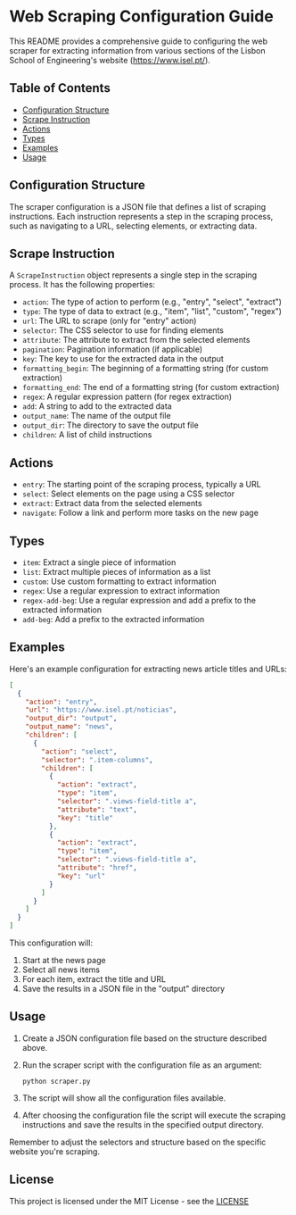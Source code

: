 # Web Scraping Configuration Guide

This README provides a comprehensive guide to configuring the web scraper for extracting information from various sections of the Lisbon School of Engineering's website (https://www.isel.pt/).

## Table of Contents

- [Configuration Structure](#configuration-structure)
- [Scrape Instruction](#scrape-instruction)
- [Actions](#actions)
- [Types](#types)
- [Examples](#examples)
- [Usage](#usage)

## Configuration Structure

The scraper configuration is a JSON file that defines a list of scraping instructions. Each instruction represents a step in the scraping process, such as navigating to a URL, selecting elements, or extracting data.

## Scrape Instruction

A `ScrapeInstruction` object represents a single step in the scraping process. It has the following properties:

- `action`: The type of action to perform (e.g., "entry", "select", "extract")
- `type`: The type of data to extract (e.g., "item", "list", "custom", "regex")
- `url`: The URL to scrape (only for "entry" action)
- `selector`: The CSS selector to use for finding elements
- `attribute`: The attribute to extract from the selected elements
- `pagination`: Pagination information (if applicable)
- `key`: The key to use for the extracted data in the output
- `formatting_begin`: The beginning of a formatting string (for custom extraction)
- `formatting_end`: The end of a formatting string (for custom extraction)
- `regex`: A regular expression pattern (for regex extraction)
- `add`: A string to add to the extracted data
- `output_name`: The name of the output file
- `output_dir`: The directory to save the output file
- `children`: A list of child instructions

## Actions

- `entry`: The starting point of the scraping process, typically a URL
- `select`: Select elements on the page using a CSS selector
- `extract`: Extract data from the selected elements
- `navigate`: Follow a link and perform more tasks on the new page

## Types

- `item`: Extract a single piece of information
- `list`: Extract multiple pieces of information as a list
- `custom`: Use custom formatting to extract information
- `regex`: Use a regular expression to extract information
- `regex-add-beg`: Use a regular expression and add a prefix to the extracted information
- `add-beg`: Add a prefix to the extracted information

## Examples

Here's an example configuration for extracting news article titles and URLs:

```json
[
  {
    "action": "entry",
    "url": "https://www.isel.pt/noticias",
    "output_dir": "output",
    "output_name": "news",
    "children": [
      {
        "action": "select",
        "selector": ".item-columns",
        "children": [
          {
            "action": "extract",
            "type": "item",
            "selector": ".views-field-title a",
            "attribute": "text",
            "key": "title"
          },
          {
            "action": "extract",
            "type": "item",
            "selector": ".views-field-title a",
            "attribute": "href",
            "key": "url"
          }
        ]
      }
    ]
  }
]
```

This configuration will:
1. Start at the news page
2. Select all news items
3. For each item, extract the title and URL
4. Save the results in a JSON file in the "output" directory

## Usage

1. Create a JSON configuration file based on the structure described above.
2. Run the scraper script with the configuration file as an argument:

   ```
   python scraper.py
   ```

3. The script will show all the configuration files available.
4. After choosing the configuration file the script will execute the scraping instructions and save the results in the specified output directory.

Remember to adjust the selectors and structure based on the specific website you're scraping.

## License

This project is licensed under the MIT License - see the [LICENSE](../../LICENSE)
